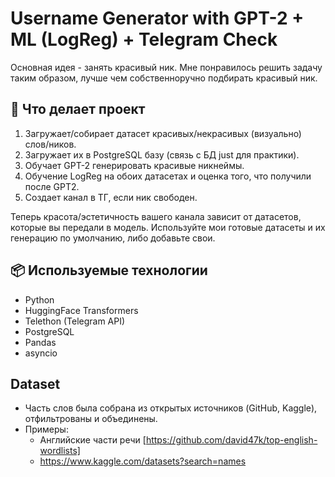 # Username Generator with GPT-2 + ML (LogReg) + Telegram Check
Основная идея - занять красивый ник. 
Мне понравилось решить задачу таким образом, лучше чем собственноручно подбирать красивый ник. 

## 📌 Что делает проект

1. Загружает/собирает датасет красивых/некрасивых (визуально) слов/ников.
2. Загружает их в PostgreSQL базу (связь с БД just для практики).
4. Обучает GPT-2 генерировать красивые никнеймы.
6. Обучение LogReg на обоих датасетах и оценка того, что получили после GPT2.
7. Создает канал в ТГ, если ник свободен.

Теперь красота/эстетичность вашего канала зависит от датасетов, которые вы передали в модель. 
Используйте мои готовые датасеты и их генерацию по умолчанию, либо добавьте свои.

## 📦 Используемые технологии

- Python
- HuggingFace Transformers
- Telethon (Telegram API)
- PostgreSQL
- Pandas
- asyncio

## Dataset
- Часть слов была собрана из открытых источников (GitHub, Kaggle), отфильтрованы и объединены.  
- Примеры:
  - Английские части речи [https://github.com/david47k/top-english-wordlists]
  - https://www.kaggle.com/datasets?search=names
